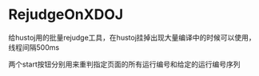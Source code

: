 # RejudgeOnXDOJ
给hustoj用的批量rejudge工具，在hustoj挂掉出现大量编译中的时候可以使用，线程间隔500ms

两个start按钮分别用来重判指定页面的所有运行编号和给定的运行编号序列
